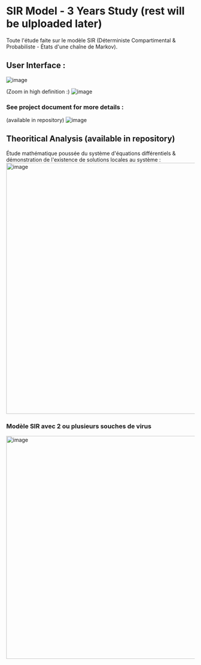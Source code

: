 # SIR Model - 3 Years Study (rest will be ulploaded later)
Toute l'étude faite sur le modèle SIR (Déterministe Compartimental &amp; Probabiliste - États d'une chaîne de Markov).

## User Interface :
 
 ![image](https://github.com/DidiKongData/SIR-Model-3-Years-Deep-Study/assets/147708254/7e2888fa-7e8e-4d37-8955-fdabd8c0f708)
 
(Zoom in high definition :)
![image](https://github.com/DidiKongData/SIR-Model-3-Years-Deep-Study/assets/147708254/b45565f8-0275-46f9-af12-b46716c4f6ed)

### See project document for more details :
(available in repository)
![image](https://github.com/DidiKongData/SIR-Model-3-Years-Deep-Study/assets/147708254/da9c121e-358a-4b27-b12f-7b59854d72f2)

## Theoritical Analysis (available in repository)
Étude mathématique poussée du système d'équations différentiels & démonstration de l'existence de solutions locales au système :
<img width="671" alt="image" src="https://github.com/DidiKongData/SIR-Model-3-Years-Study/assets/147708254/da0b76f8-3931-446f-a905-e51d42d60b4c">
### Modèle SIR avec 2 ou plusieurs souches de virus
<img width="596" alt="image" src="https://github.com/DidiKongData/SIR-Model-3-Years-Study/assets/147708254/5c10b3df-30b9-45fe-a276-d7ca7839fec7">





